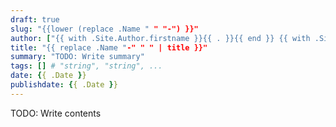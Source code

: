 ```yaml
---
draft: true
slug: "{{lower (replace .Name " " "-") }}"
author: ["{{ with .Site.Author.firstname }}{{ . }}{{ end }} {{ with .Site.Author.lastname }}{{ . }}{{ end }}"]
title: "{{ replace .Name "-" " " | title }}"
summary: "TODO: Write summary"
tags: [] # "string", "string", ...
date: {{ .Date }}
publishdate: {{ .Date }}
---
```


TODO: Write contents